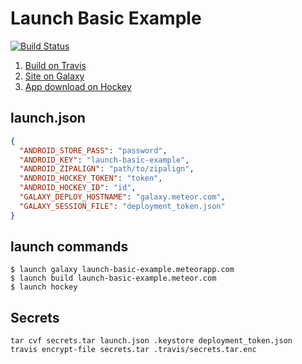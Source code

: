 # Launch Basic Example

[![Build Status](https://travis-ci.org/NewSpring/launch-basic-example.svg?branch=master)](https://travis-ci.org/NewSpring/launch-basic-example)

1. [Build on Travis](https://travis-ci.org/NewSpring/launch-basic-example)
2. [Site on Galaxy](https://launch-basic-example.meteorapp.com/)
3. [App download on Hockey](https://rink.hockeyapp.net/apps/9c21ad20059c4486baf98fb9ef472a9c)

## launch.json

```json
{
  "ANDROID_STORE_PASS": "password",
  "ANDROID_KEY": "launch-basic-example",
  "ANDROID_ZIPALIGN": "path/to/zipalign",
  "ANDROID_HOCKEY_TOKEN": "token",
  "ANDROID_HOCKEY_ID": "id",
  "GALAXY_DEPLOY_HOSTNAME": "galaxy.meteor.com",
  "GALAXY_SESSION_FILE": "deployment_token.json"
}
```

## launch commands

```shell
$ launch galaxy launch-basic-example.meteorapp.com
$ launch build launch-basic-example.meteor.com
$ launch hockey
```

## Secrets

```
tar cvf secrets.tar launch.json .keystore deployment_token.json
travis encrypt-file secrets.tar .travis/secrets.tar.enc
```

